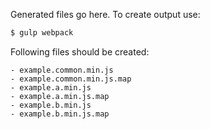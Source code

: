 Generated files go here. To create output use:

```Bash
$ gulp webpack
```

Following files should be created:

```
- example.common.min.js
- example.common.min.js.map
- example.a.min.js
- example.a.min.js.map
- example.b.min.js
- example.b.min.js.map
```
